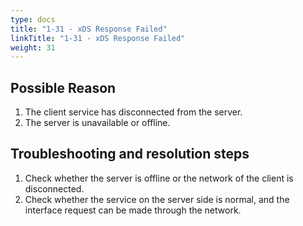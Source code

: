 ```yaml
---
type: docs
title: "1-31 - xDS Response Failed"
linkTitle: "1-31 - xDS Response Failed"
weight: 31
---
```


## Possible Reason

1. The client service has disconnected from the server.
2. The server is unavailable or offline.

## Troubleshooting and resolution steps

1. Check whether the server is offline or the network of the client is disconnected.
2. Check whether the service on the server side is normal, and the interface request can be made through the network.

<p style="margin-top: 3rem;"> </p>